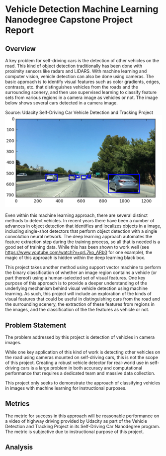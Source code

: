 # Vehicle Detection Machine Learning Nanodegree Capstone Project Report

## Overview

A key problem for self-driving cars is the detection of other vehicles on the road.  This kind of object detection traditionally has been  done with proximity sensors like radars and LIDARS.  With machine learning and computer vision, vehicle detection can also be done using cameras.  The basic approach is to identify visual features such as color gradients, edges, contrasts, etc. that distinguishes vehicles from the roads and the surrounding scenery, and then use supervised learning to classify feature sets from various regions in a camera image as vehicles or not.  The image below shows several cars detected in a camera image.

Source: Udacity Self-Driving Car Vehicle Detection and Tracking Project
![](images/car_detection_bbox.jpg)

Even within this machine learning approach, there are several distinct methods to detect vehicles.  In recent years there have been a number of advances in object detection that identifies and localizes objects in a image, including single-shot detectors that perform object detection with a single convolution neural network.  The deep learning approach automates the feature extraction step during the training process, so all that is needed is a good set of training data.  While this has been shown to work well (see https://www.youtube.com/watch?v=qrL7ko_ARb0 for one example), the magic of this approach is hidden within the deep learning black box.

This project takes another method using support vector machine to perform the binary classification of whether an image region contains a vehicle (or part thereof) using a human-selected set of visual features.  One key purpose of this approach is to provide a deeper understanding of the underlying mechanism behind visual vehicle detection using machine learning.  As such, this project will include an exploration of the kinds of visual features that could be useful in distinguishing cars from the road and the surrounding scenery, the extraction of these features from regions in the images, and the classification of the the features as vehicle or not.

## Problem Statement

The problem addressed by this project is detection of vehicles in camera images.  

While one key application of this kind of work is detecting other vehicles on the road using cameras mounted on self-driving cars, this is not the scope of this project.  Creating a robust vehicle detector for real-world use in self-driving cars is a large problem in both accuracy and computational performance that requires a dedicated team and massive data collection.

This project only seeks to demonstrate the approach of classifying vehicles in images with machine learning for instructional purposes.

## Metrics

The metric for success in this approach will be reasonable performance on a video of highway driving provided by Udacity as part of the Vehicle Detection and Tracking Project in its Self-Driving Car Nanodegree program.  The metric is subjective due to instructional purpose of this project.

## Analysis



